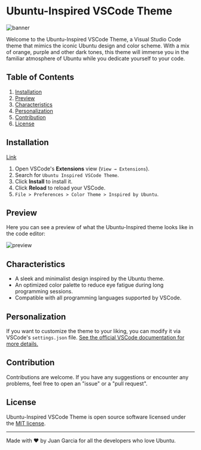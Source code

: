 # Ubuntu-Inspired VSCode Theme

![banner](https://github.com/GrJuan/extension-theme-ubuntu/blob/3fa0fdc108197609dfec1d2232486691f4aad74e/icons/banner.png)

Welcome to the Ubuntu-Inspired VSCode Theme, a Visual Studio Code theme that mimics the iconic Ubuntu design and color scheme. With a mix of orange, purple and other dark tones, this theme will immerse you in the familiar atmosphere of Ubuntu while you dedicate yourself to your code.

## Table of Contents

1. [Installation](#Installation)
2. [Preview](#Preview)
3. [Characteristics](#Characteristics)
4. [Personalization](#Personalization)
5. [Contribution](#Contribution)
6. [License](#License)

## Installation

[Link](https://marketplace.visualstudio.com/items?itemName=GrJuan.theme-ubuntu&tracking_data=eyJTb3VyY2UiOiJFbWFpbCIsIlR5cGUiOiJOb3RpZmljYXRpb24iLCJTSUQiOiJtcy5HYWxsZXJ5Tm90aWZpY2F0aW9ucy5yZXZpZXctdXBkYXRlZC1zdWJzY3JpcHRpb24iLCJTVHlwZSI6IkNPTiIsIlJlY2lwIjoxLCJfeGNpIjp7Ik5JRCI6MjA1OTgxOSwiTVJlY2lwIjoibTA9MSAiLCJBY3QiOiJjMWFmYmUxNC1iNGQxLTQ3MzYtOWUwNC02ZDJlNTRkZjI3MGMifSwiRWxlbWVudCI6Imhlcm8vY3RhIn0%3d#review-details)

1. Open VSCode's **Extensions** view (`View → Extensions`).
2. Search for `Ubuntu Inspired VSCode Theme`.
3. Click **Install** to install it.
4. Click **Reload** to reload your VSCode.
5. `File > Preferences > Color Theme > Inspired by Ubuntu`.

## Preview

Here you can see a preview of what the Ubuntu-Inspired theme looks like in the code editor:

![preview](https://github.com/GrJuan/extension-theme-ubuntu/blob/9324009836049563acd7602c3ea1d44dfa21e2c5/icons/img.png?raw=true)

## Characteristics

- A sleek and minimalist design inspired by the Ubuntu theme.
- An optimized color palette to reduce eye fatigue during long programming sessions.
- Compatible with all programming languages supported by VSCode.

## Personalization

If you want to customize the theme to your liking, you can modify it via VSCode's `settings.json` file. [See the official VSCode documentation for more details.](https://code.visualstudio.com/docs/getstarted/themes#_customizing-a-color-theme)

## Contribution

Contributions are welcome. If you have any suggestions or encounter any problems, feel free to open an "issue" or a "pull request".

## License

Ubuntu-Inspired VSCode Theme is open source software licensed under the [MIT license](LICENSE.md).

---

Made with :heart: by Juan Garcia for all the developers who love Ubuntu.
